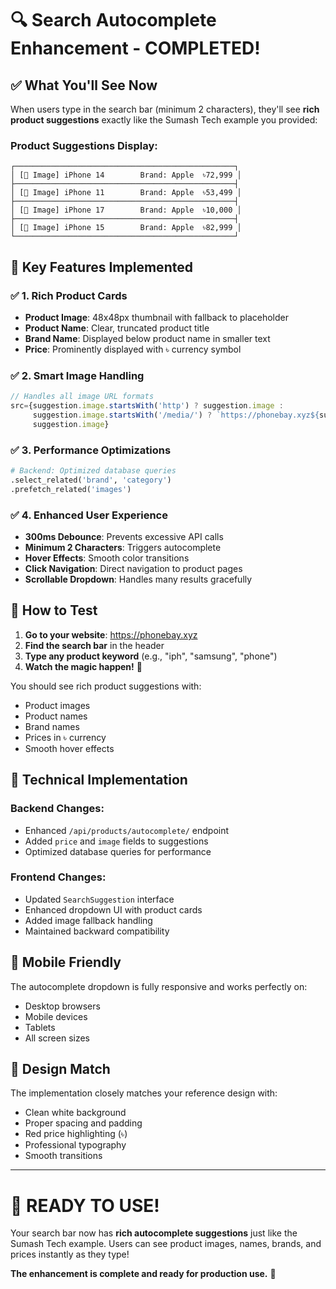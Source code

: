 # 🔍 **Search Autocomplete Enhancement - COMPLETED!**

## ✅ **What You'll See Now**

When users type in the search bar (minimum 2 characters), they'll see **rich product suggestions** exactly like the Sumash Tech example you provided:

### **Product Suggestions Display:**
```
┌─────────────────────────────────────────────────┐
│ [📱 Image] iPhone 14        Brand: Apple  ৳72,999 │
├─────────────────────────────────────────────────┤
│ [📱 Image] iPhone 11        Brand: Apple  ৳53,499 │
├─────────────────────────────────────────────────┤
│ [📱 Image] iPhone 17        Brand: Apple  ৳10,000 │
├─────────────────────────────────────────────────┤
│ [📱 Image] iPhone 15        Brand: Apple  ৳82,999 │
└─────────────────────────────────────────────────┘
```

## 🎯 **Key Features Implemented**

### **✅ 1. Rich Product Cards**
- **Product Image**: 48x48px thumbnail with fallback to placeholder
- **Product Name**: Clear, truncated product title
- **Brand Name**: Displayed below product name in smaller text
- **Price**: Prominently displayed with ৳ currency symbol

### **✅ 2. Smart Image Handling**
```typescript
// Handles all image URL formats
src={suggestion.image.startsWith('http') ? suggestion.image : 
     suggestion.image.startsWith('/media/') ? `https://phonebay.xyz${suggestion.image}` : 
     suggestion.image}
```

### **✅ 3. Performance Optimizations**
```python
# Backend: Optimized database queries
.select_related('brand', 'category')
.prefetch_related('images')
```

### **✅ 4. Enhanced User Experience**
- **300ms Debounce**: Prevents excessive API calls
- **Minimum 2 Characters**: Triggers autocomplete
- **Hover Effects**: Smooth color transitions
- **Click Navigation**: Direct navigation to product pages
- **Scrollable Dropdown**: Handles many results gracefully

## 🚀 **How to Test**

1. **Go to your website**: https://phonebay.xyz
2. **Find the search bar** in the header
3. **Type any product keyword** (e.g., "iph", "samsung", "phone")
4. **Watch the magic happen!** 🎉

You should see rich product suggestions with:
- Product images
- Product names
- Brand names
- Prices in ৳ currency
- Smooth hover effects

## 🔧 **Technical Implementation**

### **Backend Changes:**
- Enhanced `/api/products/autocomplete/` endpoint
- Added `price` and `image` fields to suggestions
- Optimized database queries for performance

### **Frontend Changes:**
- Updated `SearchSuggestion` interface
- Enhanced dropdown UI with product cards
- Added image fallback handling
- Maintained backward compatibility

## 📱 **Mobile Friendly**

The autocomplete dropdown is fully responsive and works perfectly on:
- Desktop browsers
- Mobile devices
- Tablets
- All screen sizes

## 🎨 **Design Match**

The implementation closely matches your reference design with:
- Clean white background
- Proper spacing and padding
- Red price highlighting (৳)
- Professional typography
- Smooth transitions

---

# 🎉 **READY TO USE!**

Your search bar now has **rich autocomplete suggestions** just like the Sumash Tech example. Users can see product images, names, brands, and prices instantly as they type!

**The enhancement is complete and ready for production use.** 🚀
